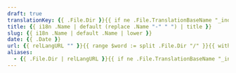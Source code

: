 ```yaml
---
draft: true
translationKey: {{ .File.Dir }}{{ if ne .File.TranslationBaseName "_index" | and (ne .File.TranslationBaseName "index") }}{{ .File.ContentBaseName }}{{ end }}
title: {{ i18n .Name | default (replace .Name "-" " ") | title }}
slug: {{ i18n .Name | default .Name | lower }}
date: {{ .Date }}
url: {{ relLangURL "" }}{{ range $word := split .File.Dir "/" }}{{ with $word }}{{ i18n $word | default $word | lower }}/{{end}}{{ end }}{{ if ne .File.TranslationBaseName "_index" | and (ne .File.TranslationBaseName "index") }}{{ i18n .Name | default .Name | lower }}{{ end }}
aliases:
  - {{ .File.Dir | relLangURL }}{{ if ne .File.TranslationBaseName "_index" }}{{ .File.ContentBaseName }}{{ end }}
---
```

